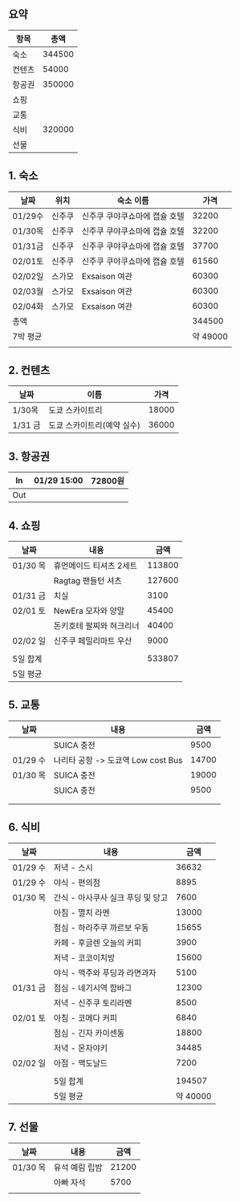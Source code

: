 ## 요약

| 항목  | 총액     |
| --- | ------ |
| 숙소  | 344500 |
| 컨텐츠 | 54000  |
| 항공권 | 350000 |
| 쇼핑  |        |
| 교통  |        |
| 식비  | 320000 |
| 선물  |        |


## 1. 숙소

| 날짜     | 위치  | 숙소 이름            | 가격      |
| ------ | --- | ---------------- | ------- |
| 01/29수 | 신주쿠 | 신주쿠 쿠야쿠쇼마에 캡슐 호텔 | 32200   |
| 01/30목 | 신주쿠 | 신주쿠 쿠야쿠쇼마에 캡슐 호텔 | 32200   |
| 01/31금 | 신주쿠 | 신주쿠 쿠야쿠쇼마에 캡슐 호텔 | 37700   |
| 02/01토 | 신주쿠 | 신주쿠 쿠야쿠쇼마에 캡슐 호텔 | 61560   |
| 02/02일 | 스가모 | Exsaison 여관      | 60300   |
| 02/03월 | 스가모 | Exsaison 여관      | 60300   |
| 02/04화 | 스가모 | Exsaison 여관      | 60300   |
| 총액     |     |                  | 344500  |
| 7박 평균  |     |                  | 약 49000 |
|        |     |                  |         |

## 2. 컨텐츠

| 날짜     | 이름              | 가격    |
| ------ | --------------- | ----- |
| 1/30목  | 도쿄 스카이트리        | 18000 |
| 1/31 금 | 도쿄 스카이트리(예약 실수) | 36000 |

## 3. 항공권

| In  | 01/29 15:00 | 72800원 |
| --- | ----------- | ------ |
| Out |             |        |

## 4. 쇼핑

| 날짜      | 내용            | 금액     |
| ------- | ------------- | ------ |
| 01/30 목 | 휴먼메이드 티셔츠 2세트 | 113800 |
|         | Ragtag 팬들턴 셔츠 | 127600 |
| 01/31 금 | 치실            | 3100   |
| 02/01 토 | NewEra 모자와 양말 | 45400  |
|         | 돈키호테 팔찌와 혀크리너 | 40400  |
| 02/02 일 | 신주쿠 페밀리마트 우산  | 9000   |
|         |               |        |
| 5일 합계   |               | 533807 |
| 5일 평균   |               |        |

## 5. 교통

| 날짜     | 내용                               | 금액  |
| -------- | ---------------------------------- | ----- |
|          | SUICA 충전                         | 9500  |
| 01/29 수 | 나리타 공항 -> 도쿄역 Low cost Bus | 14700 |
| 01/30 목 | SUICA 충전                         | 19000 |
|          | SUICA 충전                         | 9500  |
|          |                                    |       |
|          |                                    |       |

## 6. 식비
| 날짜      | 내용                   | 금액      |
| ------- | -------------------- | ------- |
| 01/29 수 | 저녁 - 스시              | 36632   |
| 01/29 수 | 야식 - 편의점             | 8895    |
| 01/30 목 | 간식 - 아사쿠사 실크 푸딩 및 당고 | 7600    |
|         | 아침 - 멸치 라멘           | 13000   |
|         | 점심 - 하라주쿠 까르보 우동     | 15655   |
|         | 카페 - 후글렌 오늘의 커피      | 3900    |
|         | 저녁 - 코코이치방           | 15600   |
|         | 야식 - 맥주와 푸딩과 라면과자    | 5100    |
| 01/31 금 | 점심 - 네기시역 함바그        | 12300   |
|         | 저녁 - 신주쿠 토리라멘        | 8500    |
| 02/01 토 | 아침 - 코메다 커피          | 6840    |
|         | 점심 - 긴자 카이센동         | 18800   |
|         | 저녁 - 몬자야키            | 34485   |
| 02/02 일 | 아점 - 맥도날드            | 7200    |
|         |                      |         |
|         | 5일 합계                | 194507  |
|         | 5일 평균                | 약 40000 |

## 7. 선물

| 날짜      | 내용       | 금액    |
| ------- | -------- | ----- |
| 01/30 목 | 유석 예림 립밤 | 21200 |
|         | 아빠 자석    | 5700  |
|         |          |       |
